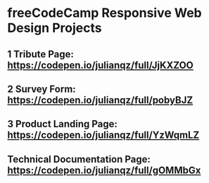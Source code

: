 # freeCodeCamp Responsive Web Design Projects

## 1 Tribute Page: https://codepen.io/julianqz/full/JjKXZOO

## 2 Survey Form: https://codepen.io/julianqz/full/pobyBJZ

## 3 Product Landing Page: https://codepen.io/julianqz/full/YzWqmLZ

## Technical Documentation Page: https://codepen.io/julianqz/full/gOMMbGx
